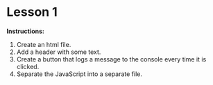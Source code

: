 # Lesson 1

**Instructions:**

1. Create an html file.
2. Add a header with some text.
3. Create a button that logs a message to the console every time it is clicked.
4. Separate the JavaScript into a separate file.
